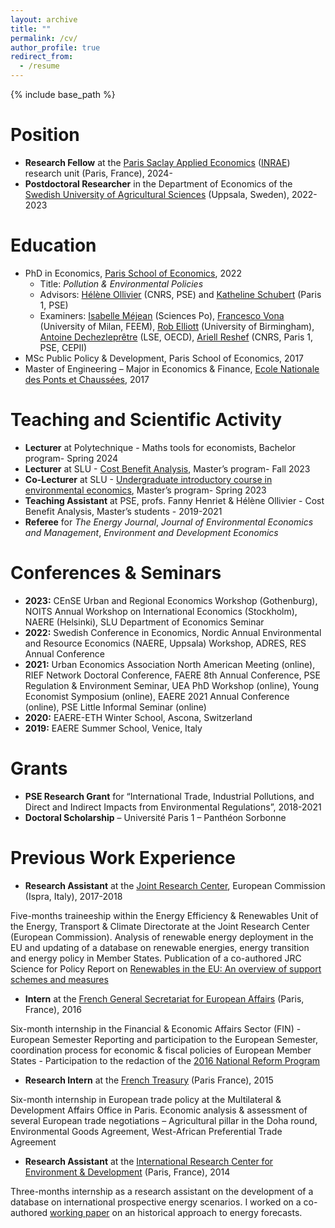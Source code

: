 ```yaml
---
layout: archive
title: ""
permalink: /cv/
author_profile: true
redirect_from:
  - /resume
---
```


{% include base_path %}


Position 
======
* **Research Fellow** at the [Paris Saclay Applied Economics](https://psae.versailles-grignon.hub.inrae.fr/) ([INRAE](https://www.inrae.fr/en)) research unit (Paris, France), 2024-
* **Postdoctoral Researcher** in the Department of Economics of the [Swedish University of Agricultural Sciences](https://www.slu.se/en/departments/economics/research/research-groups/environmental-economics/) (Uppsala, Sweden), 2022-2023

Education
======
* PhD in Economics, [Paris School of Economics](https://www.parisschoolofeconomics.eu/), 2022
  * Title: _Pollution & Environmental Policies_
  * Advisors: [Hélène Ollivier](https://sites.google.com/site/heleneollivier/) (CNRS, PSE) and [Katheline Schubert](https://www.parisschoolofeconomics.eu/fr/schubert-katheline/) (Paris 1, PSE)
  * Examiners: [Isabelle Méjean](http://www.isabellemejean.com/) (Sciences Po), [Francesco Vona](https://sites.google.com/view/francescovona/home) (University of Milan, FEEM), [Rob Elliott](https://research.birmingham.ac.uk/en/persons/rob-elliott) (University of Birmingham), [Antoine Dechezleprêtre](https://personal.lse.ac.uk/dechezle/) (LSE, OECD), [Ariell Reshef](http://www.parisschoolofeconomics.com/reshef-ariell/home.htm) (CNRS, Paris 1, PSE, CEPII)
* MSc Public Policy & Development, Paris School of Economics, 2017
* Master of Engineering – Major in Economics & Finance, [Ecole Nationale des Ponts et Chaussées](https://www.ecoledesponts.fr/), 2017

Teaching and Scientific Activity
======
* **Lecturer** at Polytechnique - Maths tools for economists, Bachelor program- Spring 2024
* **Lecturer** at SLU - [Cost Benefit Analysis](https://student.slu.se/en/studies/courses-and-programmes/course-search/course/NA0153/10378.2324), Master’s program- Fall 2023
* **Co-Lecturer** at SLU - [Undergraduate introductory course in environmental economics](https://www.slu.se/en/education/programmes-courses/course/NA0184/40055.2223/Environmental-Economics-Review-Course/), Master’s program- Spring 2023
* **Teaching Assistant** at PSE, profs. Fanny Henriet & Hélène Ollivier - Cost Benefit Analysis, Master’s students - 2019-2021
* **Referee** for _The Energy Journal_, _Journal of Environmental Economics and Management_, _Environment and Development Economics_

Conferences & Seminars
======
* **2023:** CEnSE Urban and Regional Economics Workshop (Gothenburg), NOITS Annual Workshop on International Economics (Stockholm), NAERE (Helsinki), SLU Department of Economics Seminar
* **2022:** Swedish Conference in Economics, Nordic Annual Environmental and Resource Economics (NAERE, Uppsala) Workshop, ADRES, RES Annual Conference
* **2021:** Urban Economics Association North American Meeting (online), RIEF Network Doctoral Conference, FAERE 8th Annual Conference, PSE Regulation & Environment Seminar, UEA PhD Workshop (online), Young Economist Symposium (online), EAERE 2021 Annual Conference (online), PSE Little Informal Seminar (online)
* **2020:** EAERE-ETH Winter School, Ascona, Switzerland
* **2019:** EAERE Summer School, Venice, Italy

Grants
======
* **PSE Research Grant** for “International Trade, Industrial Pollutions, and Direct and Indirect Impacts from Environmental Regulations”, 2018-2021
* **Doctoral Scholarship** – Université Paris 1 – Panthéon Sorbonne
  
Previous Work Experience
======
* **Research Assistant** at the [Joint Research Center](https://ec.europa.eu/jrc/en), European Commission (Ispra, Italy), 2017-2018

Five-months traineeship within the Energy Efficiency & Renewables Unit of the Energy, Transport & Climate Directorate at the Joint Research Center (European Commission).
Analysis of renewable energy deployment in the EU and updating of a database on renewable energies, energy transition and energy policy in Member States. Publication of a co-authored JRC Science for Policy Report on [Renewables in the EU: An overview of support schemes and measures](https://op.europa.eu/en/publication-detail/-/publication/83d9ab2f-647d-11e8-ab9c-01aa75ed71a1/language-en)

* **Intern** at the [French General Secretariat for European Affairs](https://sgae.gouv.fr/sites/SGAE/accueil.html) (Paris, France), 2016

Six-month internship in the Financial & Economic Affairs Sector (FIN) - European Semester
Reporting and participation to the European Semester, coordination process for economic & fiscal policies of European Member States - Participation to the redaction of the [2016 National Reform Program](https://www.economie.gouv.fr/files/files/PDF/PNR2016-integral-anglais.pdf)

* **Research Intern** at the [French Treasury](https://www.tresor.economie.gouv.fr/) (Paris France), 2015

Six-month internship in European trade policy at the Multilateral & Development Affairs Office in Paris.
Economic analysis & assessment of several European trade negotiations – Agricultural pillar in the Doha round, Environmental Goods Agreement, West-African Preferential Trade Agreement

* **Research Assistant** at the [International Research Center for Environment & Development](http://www.centre-cired.fr/fr/) (Paris, France), 2014

Three-months internship as a research assistant on the development of a database on international prospective energy scenarios. I worked on a co-authored [working paper](https://hal.archives-ouvertes.fr/hal-01275593/) on an historical approach to energy forecasts.

